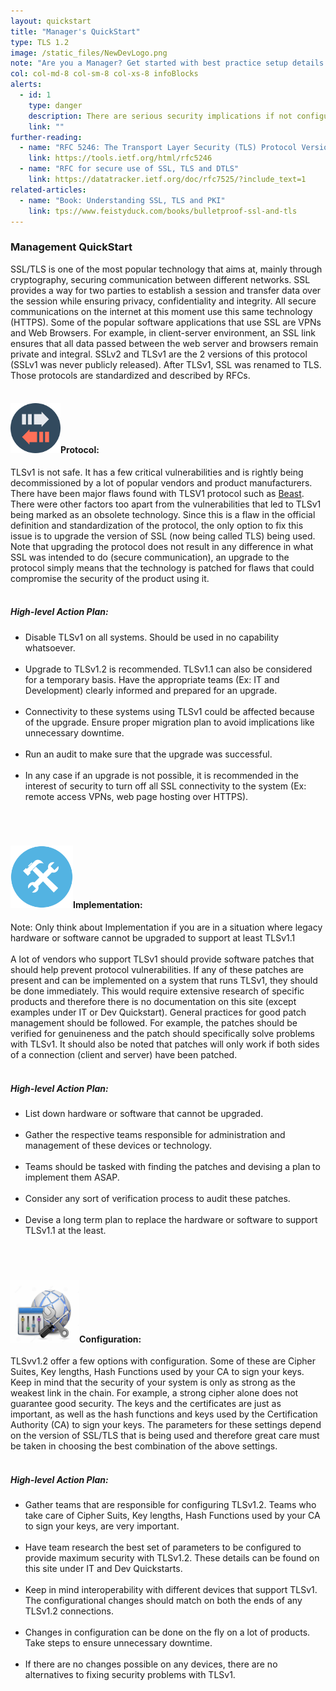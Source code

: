 ```yaml
---
layout: quickstart
title: "Manager's QuickStart"
type: TLS 1.2
image: /static_files/NewDevLogo.png
note: "Are you a Manager? Get started with best practice setup details above."
col: col-md-8 col-sm-8 col-xs-8 infoBlocks
alerts:
  - id: 1
    type: danger
    description: There are serious security implications if not configured properly!
    link: ""
further-reading:
  - name: "RFC 5246: The Transport Layer Security (TLS) Protocol Version 1.2"
    link: https://tools.ietf.org/html/rfc5246
  - name: "RFC for secure use of SSL, TLS and DTLS"
    link: https://datatracker.ietf.org/doc/rfc7525/?include_text=1
related-articles:
  - name: "Book: Understanding SSL, TLS and PKI"
    link: tps://www.feistyduck.com/books/bulletproof-ssl-and-tls
---
```

<p>
  <h3>Management QuickStart</h3>
  SSL/TLS is one of the most popular technology that aims at, mainly through cryptography, securing communication between different networks. SSL provides a way for two parties to establish a session and transfer data over the session while ensuring privacy, confidentiality and integrity. All secure communications on the internet at this moment use this same technology (HTTPS). Some of the popular software applications that use SSL are VPNs and Web Browsers. For example, in client-server environment, an SSL link ensures that all data passed between the web server and browsers remain private and integral. SSLv2 and TLSv1 are the 2 versions of this protocol (SSLv1 was never publicly released). After TLSv1, SSL was renamed to TLS. Those protocols are standardized and described by RFCs.
  <br /> <br />

<h4><img src="/static_files/prot.png" style="width:80px;height:80px;"/>Protocol:</h4>
  TLSv1 is not safe. It has a few critical vulnerabilities and is rightly being decommissioned by a lot of popular vendors and product manufacturers. There have been major flaws found with TLSV1 protocol such as <a href="https://blog.qualys.com/ssllabs/2013/09/10/is-beast-still-a-threat">Beast</a>. There were other factors too apart from the vulnerabilities that led to TLSv1 being marked as an obsolete technology. Since this is a flaw in the official definition and standardization of the protocol, the only option to fix this issue is to upgrade the version of SSL (now being called TLS) being used. Note that upgrading the protocol does not result in any difference in what SSL was intended to do (secure communication), an upgrade to the protocol simply means that the technology is patched for flaws that could compromise the security of the product using it.
  <br /> <br />
  <h5>High-level Action Plan: </h5>
  <ul>
  <li> Disable TLSv1 on all systems. Should be used in no capability whatsoever.</li> <br />
  <li> Upgrade to TLSv1.2 is recommended. TLSv1.1 can also be considered for a temporary basis. Have the appropriate teams (Ex: IT and Development) clearly informed and prepared for an upgrade.</li> <br />
  <li> Connectivity to these systems using TLSv1 could be affected because of the upgrade. Ensure proper migration plan to avoid implications like unnecessary downtime.</li> <br />
  <li> Run an audit to make sure that the upgrade was successful.</li> <br />
  <li> In any case if an upgrade is not possible, it is recommended in the interest of security to turn off all SSL connectivity to the system (Ex: remote access VPNs, web page hosting over HTTPS).</li> <br />
  <br /> <br />
  </ul>

<h4><img src="/static_files/implementation.png " style="width:100px;height:100px;"/>Implementation:</h4>

  Note: Only think about Implementation if you are in a situation where legacy hardware or software cannot be upgraded to support at least TLSv1.1
  <br /> <br />
  A lot of vendors who support TLSv1 should provide software patches that should help prevent protocol vulnerabilities. If any of these patches are present and can be implemented on a system that runs TLSv1, they should be done immediately. This would require extensive research of specific products and therefore there is no documentation on this site (except examples under IT or Dev Quickstart). General practices for good patch management should be followed. For example, the patches should be verified for genuineness and the patch should specifically solve problems with TLSv1. It should also be noted that patches will only work if both sides of a connection (client and server) have been patched.
   <br /> <br />
  <h5>High-level Action Plan: </h5>
  <ul>
  <li> List down hardware or software that cannot be upgraded. </li> <br />
  <li> Gather the respective teams responsible for administration and management of these devices or technology. </li> <br />
  <li> Teams should be tasked with finding the patches and devising a plan to implement them ASAP. </li> <br />
  <li> Consider any sort of verification process to audit these patches. </li> <br />
  <li> Devise a long term plan to replace the hardware or software to support TLSv1.1 at the least. </li> <br />
  <br /> <br />
  </ul>

<h4><img src="/static_files/configuration.jpg " style="width:110px;height:100px;" />Configuration:</h4>

  TLSvv1.2 offer a few options with configuration. Some of these are Cipher Suites, Key lengths, Hash Functions used by your CA to sign your keys. Keep in mind that the security of your system is only as strong as the weakest link in the chain. For example, a strong cipher alone does not guarantee good security. The keys and the certificates are just as important, as well as the hash functions and keys used by the Certification Authority (CA) to sign your keys. The parameters for these settings depend on the version of SSL/TLS that is being used and therefore great care must be taken in choosing the best combination of the above settings.
  <br /> <br />
  <h5>High-level Action Plan: </h5>
  <ul>
  <li> Gather teams that are responsible for configuring TLSv1.2. Teams who take care of Cipher Suits, Key lengths, Hash Functions used by your CA to sign your keys, are very important.</li> <br />
  <li> Have team research the best set of parameters to be configured to provide maximum security with TLSv1.2. These details can be found on this site under IT and Dev Quickstarts.</li> <br />
  <li> Keep in mind interoperability with different devices that support TLSv1. The configurational changes should match on both the ends of any TLSv1.2 connections.</li> <br />
  <li> Changes in configuration can be done on the fly on a lot of products. Take steps to ensure unnecessary downtime.</li> <br />
  <li> If there are no changes possible on any devices, there are no alternatives to fixing security problems with TLSv1.</li> <br />

